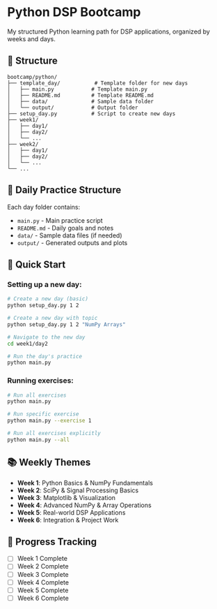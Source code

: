 # Python DSP Bootcamp

My structured Python learning path for DSP applications, organized by weeks and days.

## 📁 Structure

```
bootcamp/python/
├── template_day/           # Template folder for new days
│   ├── main.py            # Template main.py
│   ├── README.md          # Template README.md
│   ├── data/              # Sample data folder
│   └── output/            # Output folder
├── setup_day.py           # Script to create new days
├── week1/
│   ├── day1/
│   ├── day2/
│   └── ...
├── week2/
│   ├── day1/
│   ├── day2/
│   └── ...
└── ...
```

## 🎯 Daily Practice Structure

Each day folder contains:
- `main.py` - Main practice script
- `README.md` - Daily goals and notes
- `data/` - Sample data files (if needed)
- `output/` - Generated outputs and plots

## 🚀 Quick Start

### Setting up a new day:
```bash
# Create a new day (basic)
python setup_day.py 1 2

# Create a new day with topic
python setup_day.py 1 2 "NumPy Arrays"

# Navigate to the new day
cd week1/day2

# Run the day's practice
python main.py
```

### Running exercises:
```bash
# Run all exercises
python main.py

# Run specific exercise
python main.py --exercise 1

# Run all exercises explicitly
python main.py --all
```

## 📚 Weekly Themes

- **Week 1**: Python Basics & NumPy Fundamentals
- **Week 2**: SciPy & Signal Processing Basics
- **Week 3**: Matplotlib & Visualization
- **Week 4**: Advanced NumPy & Array Operations
- **Week 5**: Real-world DSP Applications
- **Week 6**: Integration & Project Work

## 📝 Progress Tracking

- [ ] Week 1 Complete
- [ ] Week 2 Complete
- [ ] Week 3 Complete
- [ ] Week 4 Complete
- [ ] Week 5 Complete
- [ ] Week 6 Complete
